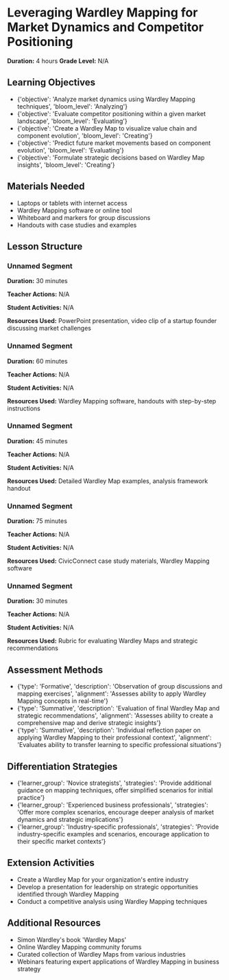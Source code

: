 # Leveraging Wardley Mapping for Market Dynamics and Competitor Positioning

**Duration:** 4 hours
**Grade Level:** N/A

## Learning Objectives
- {'objective': 'Analyze market dynamics using Wardley Mapping techniques', 'bloom_level': 'Analyzing'}
- {'objective': 'Evaluate competitor positioning within a given market landscape', 'bloom_level': 'Evaluating'}
- {'objective': 'Create a Wardley Map to visualize value chain and component evolution', 'bloom_level': 'Creating'}
- {'objective': 'Predict future market movements based on component evolution', 'bloom_level': 'Evaluating'}
- {'objective': 'Formulate strategic decisions based on Wardley Map insights', 'bloom_level': 'Creating'}

## Materials Needed
- Laptops or tablets with internet access
- Wardley Mapping software or online tool
- Whiteboard and markers for group discussions
- Handouts with case studies and examples

## Lesson Structure
### Unnamed Segment
**Duration:** 30 minutes

**Teacher Actions:** N/A

**Student Activities:** N/A

**Resources Used:** PowerPoint presentation, video clip of a startup founder discussing market challenges

### Unnamed Segment
**Duration:** 60 minutes

**Teacher Actions:** N/A

**Student Activities:** N/A

**Resources Used:** Wardley Mapping software, handouts with step-by-step instructions

### Unnamed Segment
**Duration:** 45 minutes

**Teacher Actions:** N/A

**Student Activities:** N/A

**Resources Used:** Detailed Wardley Map examples, analysis framework handout

### Unnamed Segment
**Duration:** 75 minutes

**Teacher Actions:** N/A

**Student Activities:** N/A

**Resources Used:** CivicConnect case study materials, Wardley Mapping software

### Unnamed Segment
**Duration:** 30 minutes

**Teacher Actions:** N/A

**Student Activities:** N/A

**Resources Used:** Rubric for evaluating Wardley Maps and strategic recommendations

## Assessment Methods
- {'type': 'Formative', 'description': 'Observation of group discussions and mapping exercises', 'alignment': 'Assesses ability to apply Wardley Mapping concepts in real-time'}
- {'type': 'Summative', 'description': 'Evaluation of final Wardley Map and strategic recommendations', 'alignment': 'Assesses ability to create a comprehensive map and derive strategic insights'}
- {'type': 'Summative', 'description': 'Individual reflection paper on applying Wardley Mapping to their professional context', 'alignment': 'Evaluates ability to transfer learning to specific professional situations'}

## Differentiation Strategies
- {'learner_group': 'Novice strategists', 'strategies': 'Provide additional guidance on mapping techniques, offer simplified scenarios for initial practice'}
- {'learner_group': 'Experienced business professionals', 'strategies': 'Offer more complex scenarios, encourage deeper analysis of market dynamics and strategic implications'}
- {'learner_group': 'Industry-specific professionals', 'strategies': 'Provide industry-specific examples and scenarios, encourage application to their specific market contexts'}

## Extension Activities
- Create a Wardley Map for your organization's entire industry
- Develop a presentation for leadership on strategic opportunities identified through Wardley Mapping
- Conduct a competitive analysis using Wardley Mapping techniques

## Additional Resources
- Simon Wardley's book 'Wardley Maps'
- Online Wardley Mapping community forums
- Curated collection of Wardley Maps from various industries
- Webinars featuring expert applications of Wardley Mapping in business strategy
